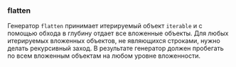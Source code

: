### flatten

Генератор `flatten` принимает итерируемый объект `iterable` и с помощью обхода в глубину отдает все вложенные объекты.
Для любых итерируемых вложенных объектов, не являющихся строками, нужно делать рекурсивный заход.
В результате генератор должен пробегать по всем вложенным объектам на любом уровне вложенности.
